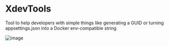 # XdevTools
Tool to help developers with simple things like generating a GUID or turning appsettings.json into a Docker env-compatible string

![image](https://github.com/Xuxunguinho/XdevTools/assets/74734491/7039ec76-411c-41c7-a582-93c043022ed4)

